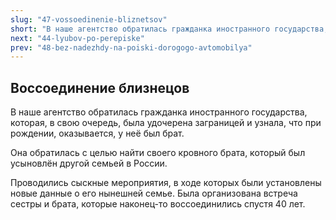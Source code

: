 ```yaml
---
slug: "47-vossoedinenie-bliznetsov"
short: "В наше агентство обратилась гражданка иностранного государства, которая, в свою очередь, была удочерена заграницей и узнала, что при рождении, оказывается, у неё был брат."
next: "44-lyubov-po-perepiske"
prev: "48-bez-nadezhdy-na-poiski-dorogogo-avtomobilya"
---
```


## Воссоединение близнецов

В наше агентство обратилась гражданка иностранного государства, которая, в свою очередь, была удочерена заграницей и узнала, что при рождении, оказывается, у неё был брат.

Она обратилась с целью найти своего кровного брата, который был усыновлён другой семьей в России.

Проводились сыскные мероприятия, в ходе которых были установлены новые данные о его нынешней семье. Была организована встреча сестры и брата, которые наконец-то воссоединились спустя 40 лет.

